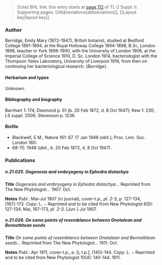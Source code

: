 > [!cite] BHL link: this entry starts at [page 112](https://www.biodiversitylibrary.org/item/103859#page/122/mode/1up) of TL-2 Suppl. II.
> Supporting pages: [[Abbreviations|abbreviations]], [[Layout key|layout key]].

### Author

Berridge, Emily Mary (1872-1947), British botanist, studied at Bedford College 1891-1894, at the Royal Holloway College 1894-1898, B.Sc. London 1898, teacher in York 1898-1900, with the University of London 1906, at the Imperial College of Science 1910, D. Sc. London 1914, bacteriologist with the Thompson Yates Laboratory, University of Liverpool 1916, from then on continuing her bacteriological research. (*Berridge*).

#### Herbarium and types

Unknown.

#### Bibliography and biography

Barnhart 1: 174; Desmond p. 61 (b. 20 Feb 1872, d. 8 Oct 1947); Kew 1: 230; LS suppl. 2506; Stevenson p. 1236.

#### Biofile

- Blackwell, E.M., Nature 161: 87. 17 Jan 1948 (obit.); Proc. Linn. Soc. London 160:
- 68-70. 1948 (obit., b. 20 Feb 1872, d. 8 Oct 1947).

### Publications

##### n.21.025. Oogenesis and embryogeny in Ephedra distachya

**Title**
*Oogenesis and embryogeny in Ephedra distachya*... Reprinted from The New Phytologist... 1907. Oct.

**Notes**
*Publ*.: Mai-Jul 1907 (in journal), cover-t.p., *pl. 2-3*, p. 127-134, \[167\]-173. *Copy*: L. − Reprinted and to be cited from New Phytologist 6(5): 127-134. Mai, 167-173, *pl. 2-3.* \[Jun-\] Jul 1907.

##### n.21.026. On some points of resemblance between Gnetalean and Bennettitean seeds

**Title**
*On some points of resemblance between Gnetalean and Bennettitean seeds*... Reprinted from The New Phytologist... 1911. Oct.

**Notes**
*Publ*.: Apr 1911, cover-t.p., p. \[i, t.p.\], \[140\]-144. *Copy*: L. − Reprinted and to be cited from New Phytologist 10(4): 140-144. 1911.

